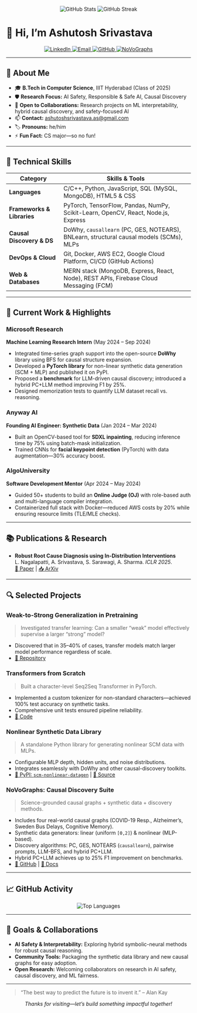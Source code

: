 <p align="center">
  <img src="https://github-readme-stats.vercel.app/api?username=srivhash&show_icons=true&theme=tokyonight" alt="GitHub Stats" />
  <img src="https://github-readme-streak-stats.herokuapp.com/?user=srivhash&theme=tokyonight" alt="GitHub Streak" />
</p>

# 👋 Hi, I’m Ashutosh Srivastava

<p align="center">
  <a href="https://linkedin.com/in/srivhash" target="_blank">
    <img src="https://img.shields.io/badge/LinkedIn-Ashutosh_Srivastava-blue?logo=linkedin&style=flat-square" alt="LinkedIn">
  </a>
  <a href="mailto:ashutoshsrivastava.as@gmail.com">
    <img src="https://img.shields.io/badge/Email-ashutoshsrivastava.as%40gmail.com-red?style=flat-square" alt="Email">
  </a>
  <a href="https://github.com/srivhash" target="_blank">
    <img src="https://img.shields.io/badge/GitHub-srivhash-black?logo=github&style=flat-square" alt="GitHub">
  </a>
  <a href="https://anonymous.4open.science/r/novographs-5005/README.md" target="_blank">
    <img src="https://img.shields.io/badge/Repo-NoVoGraphs-lightgrey?style=flat-square" alt="NoVoGraphs">
  </a>
</p>

---

## 🌱 About Me

- 🎓 **B.Tech in Computer Science**, IIIT Hyderabad (Class of 2025)  
- 🛡️ **Research Focus:** AI Safety, Responsible & Safe AI, Causal Discovery  
- 🤝 **Open to Collaborations:** Research projects on ML interpretability, hybrid causal discovery, and safety-focused AI  
- 📫 **Contact:** [ashutoshsrivastava.as@gmail.com](mailto:ashutoshsrivastava.as@gmail.com)  
- 🏷️ **Pronouns:** he/him  
- ⚡ **Fun Fact:** CS major—so no fun!

---

## 🧰 Technical Skills

| Category                  | Skills & Tools                                                                                 |
|---------------------------|-----------------------------------------------------------------------------------------------|
| **Languages**             | C/C++, Python, JavaScript, SQL (MySQL, MongoDB), HTML5 & CSS                                  |
| **Frameworks & Libraries**| PyTorch, TensorFlow, Pandas, NumPy, Scikit-Learn, OpenCV, React, Node.js, Express             |
| **Causal Discovery & DS** | DoWhy, `causallearn` (PC, GES, NOTEARS), BNLearn, structural causal models (SCMs), MLPs      |
| **DevOps & Cloud**        | Git, Docker, AWS EC2, Google Cloud Platform, CI/CD (GitHub Actions)                           |
| **Web & Databases**       | MERN stack (MongoDB, Express, React, Node), REST APIs, Firebase Cloud Messaging (FCM)          |

---

## 🚀 Current Work & Highlights

### Microsoft Research  
**Machine Learning Research Intern** (May 2024 – Sep 2024)  
- Integrated time-series graph support into the open-source **DoWhy** library using BFS for causal structure expansion.  
- Developed a **PyTorch library** for non-linear synthetic data generation (SCM + MLP) and published it on PyPI.  
- Proposed a **benchmark** for LLM-driven causal discovery; introduced a hybrid PC+LLM method improving F1 by 25%.  
- Designed memorization tests to quantify LLM dataset recall vs. reasoning.

### Anyway AI  
**Founding AI Engineer: Synthetic Data** (Jan 2024 – Mar 2024)  
- Built an OpenCV-based tool for **SDXL inpainting**, reducing inference time by 75% using batch-mask initialization.  
- Trained CNNs for **facial keypoint detection** (PyTorch) with data augmentation—30% accuracy boost.  

### AlgoUniversity  
**Software Development Mentor** (Apr 2024 – May 2024)  
- Guided 50+ students to build an **Online Judge (OJ)** with role-based auth and multi-language compiler integration.  
- Containerized full stack with Docker—reduced AWS costs by 20% while ensuring resource limits (TLE/MLE checks).  

---

## 📚 Publications & Research

- **Robust Root Cause Diagnosis using In-Distribution Interventions**  
  L. Nagalapatti, A. Srivastava, S. Sarawagi, A. Sharma. _ICLR 2025_.  
  [📄 Paper](https://openreview.net/forum?id=l11DZY5Nxu) | [📥 ArXiv](https://arxiv.org/abs/2505.00930)

---

## 🔍 Selected Projects

### Weak-to-Strong Generalization in Pretraining  
> Investigated transfer learning: Can a smaller “weak” model effectively supervise a larger “strong” model?  
- Discovered that in 35–40% of cases, transfer models match larger model performance regardless of scale.  
- [🔗 Repository](https://github.com/srivhash/weak-strong-generalization)

### Transformers from Scratch  
> Built a character-level Seq2Seq Transformer in PyTorch.  
- Implemented a custom tokenizer for non-standard characters—achieved 100% test accuracy on synthetic tasks.  
- Comprehensive unit tests ensured pipeline reliability.  
- [🔗 Code](https://github.com/srivhash/transformers-from-scratch)

### Nonlinear Synthetic Data Library  
> A standalone Python library for generating nonlinear SCM data with MLPs.  
- Configurable MLP depth, hidden units, and noise distributions.  
- Integrates seamlessly with DoWhy and other causal-discovery toolkits.  
- [🔗 PyPI: `scm-nonlinear-datagen`](https://pypi.org/project/scm-nonlinear-datagen) | [🔗 Source](https://github.com/srivhash/scm-nonlinear-datagen)

### NoVoGraphs: Causal Discovery Suite  
> Science-grounded causal graphs + synthetic data + discovery methods.  
- Includes four real-world causal graphs (COVID-19 Resp., Alzheimer’s, Sweden Bus Delays, Cognitive Memory).  
- Synthetic data generators: linear (uniform `[0,2]`) & nonlinear (MLP-based).  
- Discovery algorithms: PC, GES, NOTEARS (`causallearn`), pairwise prompts, LLM-BFS, and hybrid PC+LLM.  
- Hybrid PC+LLM achieves up to 25% F1 improvement on benchmarks.  
- [🔗 GitHub](https://github.com/yourusername/novographs) | [🔗 Docs](https://yourusername.github.io/novographs)

---

## 📈 GitHub Activity

<p align="center">
  <img src="https://github-readme-stats.vercel.app/api/top-langs/?username=srivhash&layout=compact&theme=tokyonight" alt="Top Languages" />
</p>

---

## 🎯 Goals & Collaborations

- **AI Safety & Interpretability:** Exploring hybrid symbolic-neural methods for robust causal reasoning.  
- **Community Tools:** Packaging the synthetic data library and new causal graphs for easy adoption.  
- **Open Research:** Welcoming collaborators on research in AI safety, causal discovery, and ML fairness.

---

> “The best way to predict the future is to invent it.” – Alan Kay

<p align="center">
  <em>Thanks for visiting—let’s build something impactful together!</em>
</p>


<!---
srivhash/srivhash is a ✨ special ✨ repository because its `README.md` (this file) appears on your GitHub profile.
You can click the Preview link to take a look at your changes.
--->

